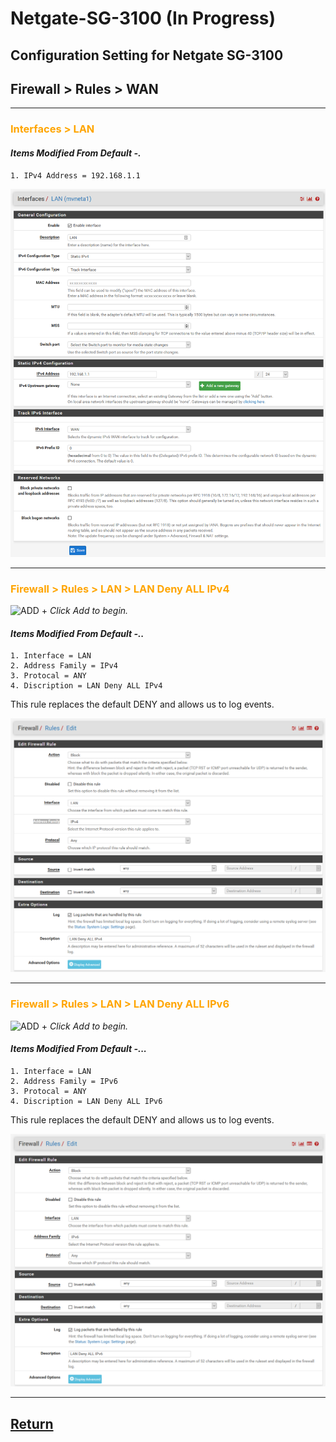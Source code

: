 # Netgate-SG-3100 (In Progress)

## Configuration Setting for Netgate SG-3100

## **Firewall > Rules >  WAN**

---

### <span style="color:Orange">Interfaces > LAN </span>

#### *Items Modified From Default -.*

    1. IPv4 Address = 192.168.1.1

![SG-3100 Interfaces > WAN](images/Lan-Interface-Configuration.png)

---

### <span style="color:Orange">Firewall > Rules > LAN > LAN Deny ALL IPv4 </span>

![ADD +](https://via.placeholder.com/15/43A047/000000?text=+) *Click Add to begin.*

#### *Items Modified From Default -..*

    1. Interface = LAN
    2. Address Family = IPv4
    3. Protocal = ANY
    4. Discription = LAN Deny ALL IPv4

This rule replaces the default DENY and allows us to log events.

![SG-3100 Firewall > Rules > LAN > LAN Deny ALL IPv4](images/Firewall_LAN_Deny_ALL_IPv4.png)

---

### <span style="color:Orange">Firewall > Rules > LAN > LAN Deny ALL IPv6 </span>

![ADD +](https://via.placeholder.com/15/43A047/000000?text=+) *Click Add to begin.*

#### *Items Modified From Default -...*

    1. Interface = LAN
    2. Address Family = IPv6
    3. Protocal = ANY
    4. Discription = LAN Deny ALL IPv6

This rule replaces the default DENY and allows us to log events.

![SG-3100 Firewall > Rules > LAN > LAN Deny ALL IPv6](images/Firewall_LAN_Deny_ALL_IPv6.png)

---

## [Return](../README.md)
